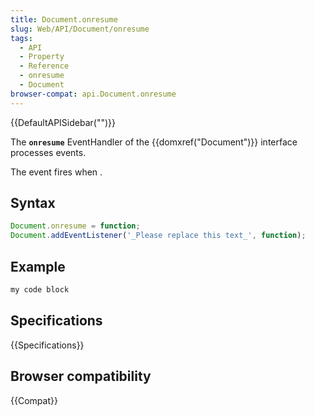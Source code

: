 ```yaml
---
title: Document.onresume
slug: Web/API/Document/onresume
tags:
  - API
  - Property
  - Reference
  - onresume
  - Document
browser-compat: api.Document.onresume
---
```

{{DefaultAPISidebar("")}}

The **`onresume`** EventHandler of the {{domxref("Document")}} interface processes  events.

The  event fires when .

## Syntax

```js
Document.onresume = function;
Document.addEventListener('_Please replace this text_', function);
```

## Example

```js
my code block
```

## Specifications

{{Specifications}}

## Browser compatibility

{{Compat}}

